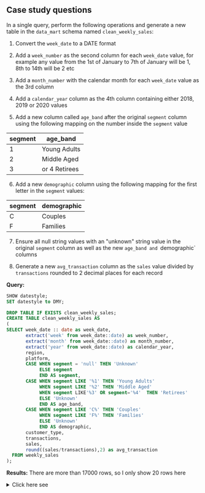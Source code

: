 **Case study questions**
---
In a single query, perform the following operations and generate a new table in the `data_mart` schema named `clean_weekly_sales`:

1. Convert the `week_date` to a DATE format

2. Add a `week_number` as the second column for each `week_date` value, for example any value from the 1st of January to 7th of January will be 1, 8th to 14th will be 2 etc

3. Add a `month_number` with the calendar month for each `week_date` value as the 3rd column

4. Add a `calendar_year` column as the 4th column containing either 2018, 2019 or 2020 values

5. Add a new column called `age_band` after the original `segment` column using the following mapping on the number inside the `segment` value

| segment | age_band |
|---------|----------|
| 1 | Young Adults |
| 2	| Middle Aged |
| 3 | or 4 Retirees |

6. Add a new `demographic` column using the following mapping for the first letter in the `segment` values:

| segment | demographic |
|---------|-------------|
| C	| Couples |
| F |	Families |

7. Ensure all null string values with an "unknown" string value in the original `segment` column as well as the new `age_band and `demographic` columns

8. Generate a new `avg_transaction` column as the `sales` value divided by `transactions` rounded to 2 decimal places for each record

**Query:**
```sql
SHOW datestyle;
SET datestyle to DMY;

DROP TABLE IF EXISTS clean_weekly_sales;
CREATE TABLE clean_weekly_sales AS 
(
SELECT week_date :: date as week_date,
       extract('week' from week_date::date) as week_number, 
       extract('month' from week_date::date) as month_number, 
       extract('year' from week_date::date) as calendar_year, 
       region,
       platform,
       CASE WHEN segment = 'null' THEN 'Unknown'
            ELSE segment
            END AS segment, 
       CASE WHEN segment LIKE '%1' THEN 'Young Adults'
            WHEN segment LIKE '%2' THEN 'Middle Aged'
            WHEN segment LIKE'%3' OR segment='%4'  THEN 'Retirees'
            ELSE 'Unknown'
            END AS age_band, 
       CASE WHEN segment LIKE 'C%' THEN 'Couples'
            WHEN segment LIKE 'F%' THEN 'Families'
            ELSE 'Unknown'
            END AS demographic,
       customer_type,
       transactions,
       sales,
       round((sales/transactions),2) as avg_transaction
  FROM weekly_sales
);
```
**Results:**
There are more than 17000 rows, so I only show 20 rows here
<details>
  <summary> Click here see </summary>
  
|week_date|week_number|month_number|calendar_year|region|platform|segment|age_band|demographic|customer_type|transactions|sales|avg_transactions|
|:---:|:---:|:---:|:---:|:---:|:---:|:---:|:---:|:---:|:---:|:---:|:---:|:---:|
|2020-08-31|36|8|2020|ASIA|Retail|C3|Retirees|Couples|New|120631|3656163|30.00|
|2020-08-31|36|8|2020|ASIA|Retail|F1|Young Adults|Families|New|31574|996575|31.00|
|2020-08-31|36|8|2020|USA|Retail|Unknown|Unknown|Unknown|Guest|529151|16509610|31.00|
|2020-08-31|36|8|2020|EUROPE|Retail|C1|Young Adults|Couples|New|4517|141942|31.00|
|2020-08-31|36|8|2020|AFRICA|Retail|C2|Middle Aged|Couples|New|58046|1758388|30.00|
|2020-08-31|36|8|2020|CANADA|Shopify|F2|Middle Aged|Families|Existing|1336|243878|182.00|
|2020-08-31|36|8|2020|AFRICA|Shopify|F3|Retirees|Families|Existing|2514|519502|206.00|
|2020-08-31|36|8|2020|ASIA|Shopify|F1|Young Adults|Families|Existing|2158|371417|172.00|
|2020-08-31|36|8|2020|AFRICA|Shopify|F2|Middle Aged|Families|New|318|49557|155.00|
|2020-08-31|36|8|2020|AFRICA|Retail|C3|Retirees|Couples|New|111032|3888162|35.00|
|2020-08-31|36|8|2020|USA|Shopify|F1|Young Adults|Families|Existing|1398|260773|186.00|
|2020-08-31|36|8|2020|OCEANIA|Shopify|C2|Middle Aged|Couples|Existing|4661|882690|189.00|
|2020-08-31|36|8|2020|SOUTH AMERICA|Retail|C2|Middle Aged|Couples|Existing|1029|38762|37.00|
|2020-08-31|36|8|2020|SOUTH AMERICA|Shopify|C4|Unknown|Couples|New|6|917|152.00|
|2020-08-31|36|8|2020|EUROPE|Shopify|F3|Retirees|Families|Existing|115|35215|306.00|
|2020-08-31|36|8|2020|OCEANIA|Retail|F3|Retirees|Families|Existing|551905|30371770|55.00|
|2020-08-31|36|8|2020|ASIA|Shopify|C3|Retirees|Couples|Existing|1969|374327|190.00|
|2020-08-31|36|8|2020|AFRICA|Retail|F1|Young Adults|Families|Existing|97604|5185233|53.00|
|2020-08-31|36|8|2020|OCEANIA|Retail|C2|Middle Aged|Couples|New|111219|2980673|26.00|
|2020-08-31|36|8|2020|USA|Retail|F1|Young Adults|Families|New|11820|463738|39.00|
</details>


